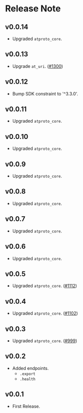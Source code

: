 # Release Note

## v0.0.14

- Upgraded `atproto_core`.

## v0.0.13

- Upgrade `at_uri`. ([#1300](https://github.com/myConsciousness/atproto.dart/issues/1300))

## v0.0.12

- Bump SDK constraint to '^3.3.0'.

## v0.0.11

- Upgraded `atproto_core`.

## v0.0.10

- Upgraded `atproto_core`.

## v0.0.9

- Upgraded `atproto_core`.

## v0.0.8

- Upgraded `atproto_core`.

## v0.0.7

- Upgraded `atproto_core`.

## v0.0.6

- Upgraded `atproto_core`.

## v0.0.5

- Upgraded `atproto_core`. ([#1112](https://github.com/myConsciousness/atproto.dart/issues/1112))

## v0.0.4

- Upgraded `atproto_core`. ([#1102](https://github.com/myConsciousness/atproto.dart/issues/1102))

## v0.0.3

- Upgraded `atproto_core`. ([#999](https://github.com/myConsciousness/atproto.dart/issues/999))

## v0.0.2

- Added endpoints.
  - `.export`
  - `.health`

## v0.0.1

- First Release.
